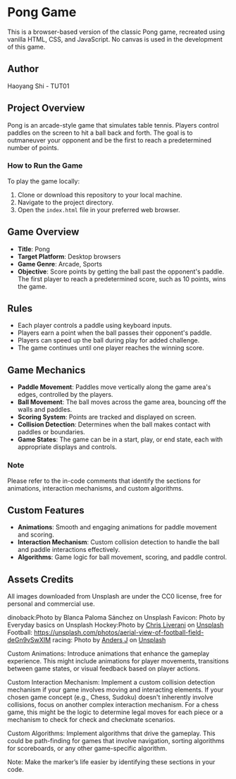 # Pong Game

This is a browser-based version of the classic Pong game, recreated using vanilla HTML, CSS, and JavaScript. No canvas is used in the development of this game.

## Author

Haoyang Shi - TUT01

## Project Overview

Pong is an arcade-style game that simulates table tennis. Players control paddles on the screen to hit a ball back and forth. The goal is to outmaneuver your opponent and be the first to reach a predetermined number of points.

### How to Run the Game

To play the game locally:

1. Clone or download this repository to your local machine.
2. Navigate to the project directory.
3. Open the `index.html` file in your preferred web browser.

## Game Overview

- **Title**: Pong
- **Target Platform**: Desktop browsers
- **Game Genre**: Arcade, Sports
- **Objective**: Score points by getting the ball past the opponent's paddle. The first player to reach a predetermined score, such as 10 points, wins the game.

## Rules

- Each player controls a paddle using keyboard inputs.
- Players earn a point when the ball passes their opponent's paddle.
- Players can speed up the ball during play for added challenge.
- The game continues until one player reaches the winning score.

## Game Mechanics

- **Paddle Movement**: Paddles move vertically along the game area's edges, controlled by the players.
- **Ball Movement**: The ball moves across the game area, bouncing off the walls and paddles.
- **Scoring System**: Points are tracked and displayed on screen.
- **Collision Detection**: Determines when the ball makes contact with paddles or boundaries.
- **Game States**: The game can be in a start, play, or end state, each with appropriate displays and controls.

### Note

Please refer to the in-code comments that identify the sections for animations, interaction mechanisms, and custom algorithms.

## Custom Features

- **Animations**: Smooth and engaging animations for paddle movement and scoring.
- **Interaction Mechanism**: Custom collision detection to handle the ball and paddle interactions effectively.
- **Algorithms**: Game logic for ball movement, scoring, and paddle control.


## Assets Credits

All images downloaded from Unsplash are under the CC0 license, free for personal and commercial use.

dinoback:Photo by Blanca Paloma Sánchez on Unsplash
Favicon: Photo by Everyday basics on Unsplash
Hockey:Photo by <a href="https://unsplash.com/@chrisliverani?utm_content=creditCopyText&utm_medium=referral&utm_source=unsplash">Chris Liverani</a> on <a href="https://unsplash.com/photos/red-and-white-hockey-goal-5oZ9uVx7buc?utm_content=creditCopyText&utm_medium=referral&utm_source=unsplash">Unsplash</a>
Football: https://unsplash.com/photos/aerial-view-of-football-field-deGn9vSwXIM
racing: Photo by <a href="https://unsplash.com/@aj5tdt?utm_content=creditCopyText&utm_medium=referral&utm_source=unsplash">Anders J</a> on <a href="https://unsplash.com/photos/red-and-white-wooden-wall-MekXOhHQVY4?utm_content=creditCopyText&utm_medium=referral&utm_source=unsplash">Unsplash</a>












Custom Animations:
Introduce animations that enhance the gameplay experience. This might include animations for player movements, transitions between game states, or visual feedback based on player actions.

Custom Interaction Mechanism:
Implement a custom collision detection mechanism if your game involves moving and interacting elements. If your chosen game concept (e.g., Chess, Sudoku) doesn't inherently involve collisions, focus on another complex interaction mechanism. For a chess game, this might be the logic to determine legal moves for each piece or a mechanism to check for check and checkmate scenarios.

Custom Algorithms:
Implement algorithms that drive the gameplay. This could be path-finding for games that involve navigation, sorting algorithms for scoreboards, or any other game-specific algorithm.

Note: Make the marker’s life easier by identifying these sections in your code.

